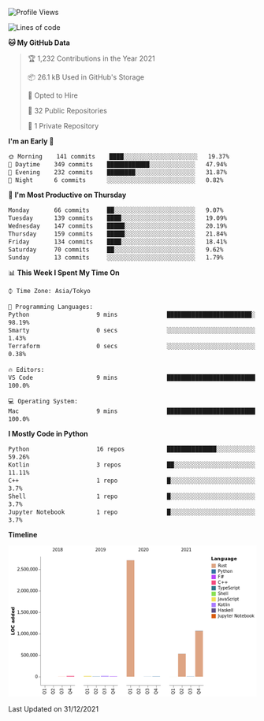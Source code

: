 <!--START_SECTION:waka-->
![Profile Views](http://img.shields.io/badge/Profile%20Views-1-blue)

![Lines of code](https://img.shields.io/badge/From%20Hello%20World%20I%27ve%20Written-4%20Million%20lines%20of%20code-blue)

**🐱 My GitHub Data** 

> 🏆 1,232 Contributions in the Year 2021
 > 
> 📦 26.1 kB Used in GitHub's Storage 
 > 
> 💼 Opted to Hire
 > 
> 📜 32 Public Repositories 
 > 
> 🔑 1 Private Repository 
 > 
**I'm an Early 🐤** 

```text
🌞 Morning    141 commits    ████░░░░░░░░░░░░░░░░░░░░░   19.37% 
🌆 Daytime    349 commits    ████████████░░░░░░░░░░░░░   47.94% 
🌃 Evening    232 commits    ████████░░░░░░░░░░░░░░░░░   31.87% 
🌙 Night      6 commits      ░░░░░░░░░░░░░░░░░░░░░░░░░   0.82%

```
📅 **I'm Most Productive on Thursday** 

```text
Monday       66 commits     ██░░░░░░░░░░░░░░░░░░░░░░░   9.07% 
Tuesday      139 commits    ████░░░░░░░░░░░░░░░░░░░░░   19.09% 
Wednesday    147 commits    █████░░░░░░░░░░░░░░░░░░░░   20.19% 
Thursday     159 commits    █████░░░░░░░░░░░░░░░░░░░░   21.84% 
Friday       134 commits    ████░░░░░░░░░░░░░░░░░░░░░   18.41% 
Saturday     70 commits     ██░░░░░░░░░░░░░░░░░░░░░░░   9.62% 
Sunday       13 commits     ░░░░░░░░░░░░░░░░░░░░░░░░░   1.79%

```


📊 **This Week I Spent My Time On** 

```text
⌚︎ Time Zone: Asia/Tokyo

💬 Programming Languages: 
Python                   9 mins              ████████████████████████░   98.19% 
Smarty                   0 secs              ░░░░░░░░░░░░░░░░░░░░░░░░░   1.43% 
Terraform                0 secs              ░░░░░░░░░░░░░░░░░░░░░░░░░   0.38%

🔥 Editors: 
VS Code                  9 mins              █████████████████████████   100.0%

💻 Operating System: 
Mac                      9 mins              █████████████████████████   100.0%

```

**I Mostly Code in Python** 

```text
Python                   16 repos            ██████████████░░░░░░░░░░░   59.26% 
Kotlin                   3 repos             ██░░░░░░░░░░░░░░░░░░░░░░░   11.11% 
C++                      1 repo              █░░░░░░░░░░░░░░░░░░░░░░░░   3.7% 
Shell                    1 repo              █░░░░░░░░░░░░░░░░░░░░░░░░   3.7% 
Jupyter Notebook         1 repo              █░░░░░░░░░░░░░░░░░░░░░░░░   3.7%

```


**Timeline**

![Chart not found](https://raw.githubusercontent.com/kitagawa-hr/kitagawa-hr/main/charts/bar_graph.png) 


 Last Updated on 31/12/2021
<!--END_SECTION:waka-->
